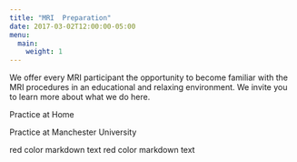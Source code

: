 ```yaml
---
title: "MRI  Preparation"
date: 2017-03-02T12:00:00-05:00
menu:
  main:
    weight: 1
---
```


We offer every MRI participant the opportunity to become familiar with the MRI procedures in an educational and relaxing environment. We invite you to learn more about what we do here.

Practice at Home


Practice at Manchester University

<p><red> red color markdown text</red>
<yellow> red color markdown text</yellow></p>

